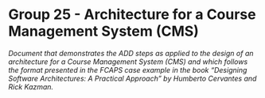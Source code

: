 # Group 25 - Architecture for a Course Management System (CMS)

*Document that demonstrates the ADD steps as applied to the design of an architecture for a Course Management System (CMS) and which follows the format presented in the FCAPS case example in the book “Designing Software Architectures: A Practical Approach” by Humberto Cervantes and Rick Kazman.*
